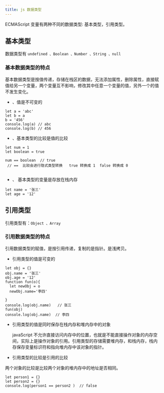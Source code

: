 ```yaml
---
title: js 数据类型
---
```


ECMAScript 变量有两种不同的数据类型: 基本类型，引用类型。

## 基本类型

数据类型有 `undefined 、Boolean 、Number 、String 、null`

### 基本数据类型的特点

基本数据类型是按值传递，存储在栈区的数据，无法添加属性，删除属性，直接赋值给另一个变量，两个变量互不影响，修改其中任意一个变量的值，另外一个的值不发生变化。

- 、值是不可变的

```
let a = 'abc'
let b = a
b = '456'
console.log(a) // abc
console.log(b) // 456
```

- 、基本类型的比较是值的比较

```
let num = 1
let boolean = true

num == boolean  // true
 // ==  比较会进行隐式类型转换   true 转换成 1  false 转换成 0


```

- 、 基本类型的变量是存放在栈内存

```
let name = '张三'
let age = '12'

```

## 引用类型

引用类型有：`Object 、Array`

### 引用数据类型的特点

引用数据类型的赋值，是按引用传递，复制的是指针。是浅拷贝。

- 引用类型的值是可变的

```
let obj = {}
obj.name = '张三'
obj.age = '12'
function fun(o){
  let newObj = o
  newObj.name='李四'

}
console.log(obj.name)   // 张三
fun(obj)
console.log(obj.name)  // 李四

```

- 引用类型的值是同时保存在栈内存和堆内存中的对象

  javaScript 不允许直接访问内存中的位置，也就是不能直接操作对象的内存空间，实际上是操作对象的引用。引用类型的存储需要堆内存，和栈内存，栈内存保存变量标识符和指向堆内存中该对象的指针。

- 引用类型的比较是引用的比较

两个对象的比较是比较两个对象的堆内存中的地址是否相同。

```
let person1 = {}
let person2 = {}
console.log(person1 == person2 )  // false


```
